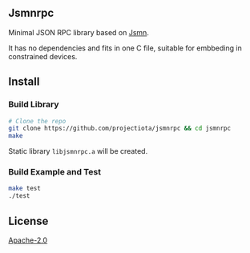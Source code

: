 ## Jsmnrpc
Minimal JSON RPC library based on [Jsmn](https://github.com/zserge/jsmn).

It has no dependencies and fits in one C file, suitable for embbeding in constrained devices.

## Install

### Build Library
```bash
# Clone the repo
git clone https://github.com/projectiota/jsmnrpc && cd jsmnrpc
make
```
Static library `libjsmnrpc.a` will be created.

### Build Example and Test
```bash
make test
./test
```

## License
[Apache-2.0](LICENSE)
